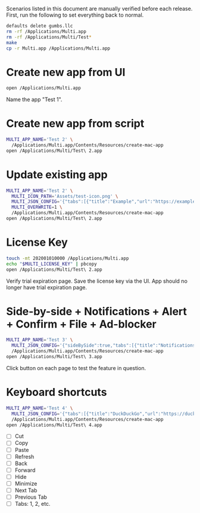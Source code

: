 Scenarios listed in this document are manually verified before each release.
First, run the following to set everything back to normal.

```bash
defaults delete gumbs.llc
rm -rf /Applications/Multi.app
rm -rf /Applications/Multi/Test*
make
cp -r Multi.app /Applications/Multi.app
```

# Create new app from UI

```bash
open /Applications/Multi.app
```

Name the app "Test 1".

# Create new app from script

```bash
MULTI_APP_NAME='Test 2' \
  /Applications/Multi.app/Contents/Resources/create-mac-app
open /Applications/Multi/Test\ 2.app
```

# Update existing app

```bash
MULTI_APP_NAME='Test 2' \
  MULTI_ICON_PATH='Assets/test-icon.png' \
  MULTI_JSON_CONFIG='{"tabs":[{"title":"Example","url":"https://example.com"}]}' \
  MULTI_OVERWRITE=1 \
  /Applications/Multi.app/Contents/Resources/create-mac-app
open /Applications/Multi/Test\ 2.app
```

# License Key

```bash
touch -mt 202001010000 /Applications/Multi.app
echo "$MULTI_LICENSE_KEY" | pbcopy
open /Applications/Multi/Test\ 2.app
```

Verify trial expiration page.
Save the license key via the UI.
App should no longer have trial expiration page.

# Side-by-side + Notifications + Alert + Confirm + File + Ad-blocker

```bash
MULTI_APP_NAME='Test 3' \
  MULTI_JSON_CONFIG='{"sideBySide":true,"tabs":[{"title":"Notifications","url":"https://www.bennish.net/web-notifications.html"},{"title":"Alert","url":"https://www.w3schools.com/jsref/tryit.asp?filename=tryjsref_alert"},{"title":"Confirm","url":"https://www.w3schools.com/jsref/tryit.asp?filename=tryjsref_confirm"},{"title":"File","url":"https://www.w3schools.com/tags/tryit.asp?filename=tryhtml5_input_type_file"},{"title":"Ads","url":"https://ads-blocker.com/testing/#ad-blocker-test-steps"}]}' \
  /Applications/Multi.app/Contents/Resources/create-mac-app
open /Applications/Multi/Test\ 3.app
```

Click button on each page to test the feature in question.

# Keyboard shortcuts

```bash
MULTI_APP_NAME='Test 4' \
  MULTI_JSON_CONFIG='{"tabs":[{"title":"DuckDuckGo","url":"https://duckduckgo.com"},{"title":"Google","url":"https://google.com"}]}' \
  /Applications/Multi.app/Contents/Resources/create-mac-app
open /Applications/Multi/Test\ 4.app
```

- [ ] Cut
- [ ] Copy
- [ ] Paste
- [ ] Refresh
- [ ] Back
- [ ] Forward
- [ ] Hide
- [ ] Minimize
- [ ] Next Tab
- [ ] Previous Tab
- [ ] Tabs: 1, 2, etc.
